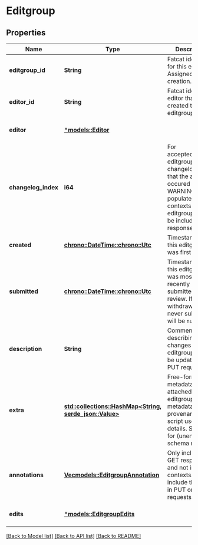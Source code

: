 # Editgroup

## Properties
Name | Type | Description | Notes
------------ | ------------- | ------------- | -------------
**editgroup_id** | **String** | Fatcat identifier for this editgroup. Assigned on creation.  | [optional] [default to None]
**editor_id** | **String** | Fatcat identifer of editor that created this editgroup.  | [optional] [default to None]
**editor** | [***models::Editor**](editor.md) |  | [optional] [default to None]
**changelog_index** | **i64** | For accepted/merged editgroups, the changelog index that the accept occured at. WARNING: not populated in all contexts that an editgroup could be included in a response.  | [optional] [default to None]
**created** | [**chrono::DateTime::<chrono::Utc>**](DateTime.md) | Timestamp when this editgroup was first created.  | [optional] [default to None]
**submitted** | [**chrono::DateTime::<chrono::Utc>**](DateTime.md) | Timestamp when this editgroup was most recently submitted for review. If withdrawn, or never submitted, will be `null`.  | [optional] [default to None]
**description** | **String** | Comment describing the changes in this editgroup. Can be updated with PUT request.  | [optional] [default to None]
**extra** | [**std::collections::HashMap<String, serde_json::Value>**](AnyType.md) | Free-form JSON metadata attached to this editgroup. Eg, metadata provenance, or script user-agent details. See guide for (unenforced) schema norms.  | [optional] [default to None]
**annotations** | [**Vec<models::EditgroupAnnotation>**](editgroup_annotation.md) | Only included in GET responses, and not in all contexts. Do not include this field in PUT or POST requests.  | [optional] [default to None]
**edits** | [***models::EditgroupEdits**](editgroup_edits.md) |  | [optional] [default to None]

[[Back to Model list]](../README.md#documentation-for-models) [[Back to API list]](../README.md#documentation-for-api-endpoints) [[Back to README]](../README.md)


